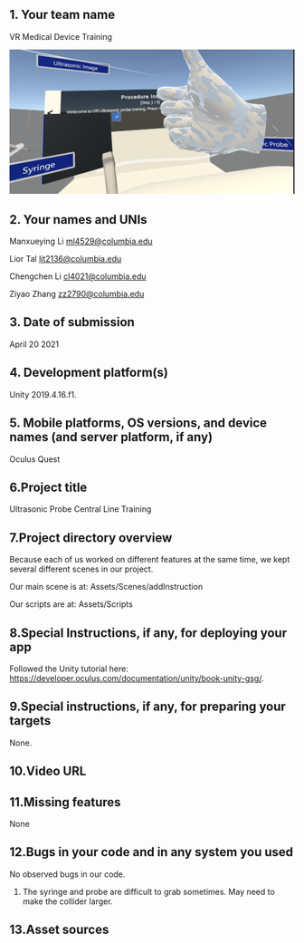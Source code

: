 ## 1. Your team name

VR Medical Device Training



![yayy](yayy.png)

## 2. Your names and UNIs

Manxueying Li
ml4529@columbia.edu

Lior Tal
ljt2136@columbia.edu

Chengchen Li
cl4021@columbia.edu

Ziyao Zhang
zz2790@columbia.edu

## 3. Date of submission

April 20 2021

## 4. Development platform(s)

Unity 2019.4.16.f1.

## 5. Mobile platforms, OS versions, and device names (and server platform, if any)

Oculus Quest

## 6.Project title

Ultrasonic Probe Central Line Training

## 7.Project directory overview
Because each of us worked on different features at the same time, we kept several different scenes in our project. 

Our main scene is at: Assets/Scenes/addInstruction

Our scripts are at: Assets/Scripts


## 8.Special Instructions, if any, for deploying your app

Followed the Unity tutorial here: https://developer.oculus.com/documentation/unity/book-unity-gsg/.

## 9.Special instructions, if any, for preparing your targets

None.

## 10.Video URL



## 11.Missing features

None

## 12.Bugs in your code and in any system you used
No observed bugs in our code.


1. The syringe and probe are difficult to grab sometimes. May need to make the collider larger.

## 13.Asset sources


